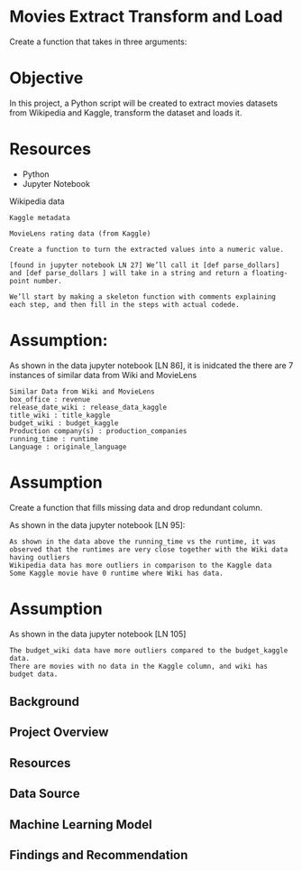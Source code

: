 # Movies Extract Transform and Load
Create a function that takes in three arguments:

# Objective
In this project, a Python script will be created to extract movies datasets from Wikipedia and Kaggle, transform the dataset and loads it.

# Resources
- Python
- Jupyter Notebook

Wikipedia data

    Kaggle metadata

    MovieLens rating data (from Kaggle)

    Create a function to turn the extracted values into a numeric value.

    [found in jupyter notebook LN 27] We’ll call it [def parse_dollars] and [def parse_dollars ] will take in a string and return a floating-point number.

    We’ll start by making a skeleton function with comments explaining each step, and then fill in the steps with actual codede.

# Assumption:

As shown in the data jupyter notebook [LN 86], it is inidcated the there are 7 instances of similar data from Wiki and MovieLens

    Similar Data from Wiki and MovieLens
    box_office : revenue
    release_date_wiki : release_data_kaggle
    title_wiki : title_kaggle
    budget_wiki : budget_kaggle
    Production company(s) : production_companies
    running_time : runtime
    Language : originale_language

# Assumption
Create a function that fills missing data and drop redundant column.

As shown in the data jupyter notebook [LN 95]:

    As shown in the data above the running_time vs the runtime, it was observed that the runtimes are very close together with the Wiki data having outliers
    Wikipedia data has more outliers in comparison to the Kaggle data
    Some Kaggle movie have 0 runtime where Wiki has data.

# Assumption

As shown in the data jupyter notebook [LN 105]

    The budget_wiki data have more outliers compared to the budget_kaggle data.
    There are movies with no data in the Kaggle column, and wiki has budget data.


## Background
## Project Overview
## Resources
## Data Source
## Machine Learning Model
## Findings and Recommendation

